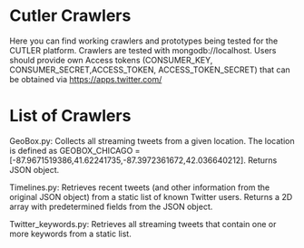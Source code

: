 # Cutler Crawlers
Here you can find working crawlers and prototypes being tested for the CUTLER platform. Crawlers are tested with mongodb://localhost. Users should provide own Access tokens (CONSUMER_KEY, CONSUMER_SECRET,ACCESS_TOKEN, ACCESS_TOKEN_SECRET) that can be obtained via https://apps.twitter.com/

# List of Crawlers

GeoBox.py: Collects all streaming tweets from a given location. The location is defined as GEOBOX_CHICAGO = [-87.9671519386,41.62241735,-87.3972361672,42.036640212]. Returns JSON object. 

Timelines.py: Retrieves recent tweets (and other information from the original JSON object) from a static list of known Twitter users. Returns a 2D array with predetermined fields from the JSON object. 

Twitter_keywords.py: Retrieves all streaming tweets that contain one or more keywords from a static list. 
